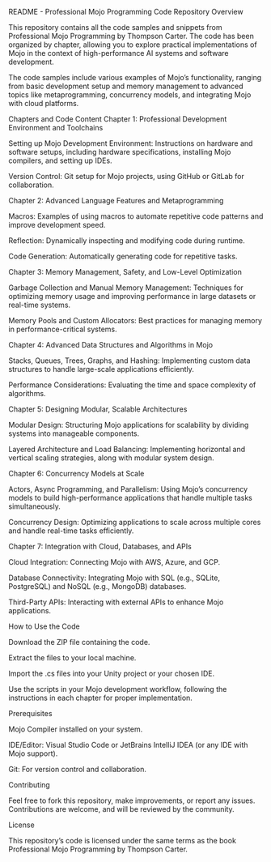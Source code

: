 README - Professional Mojo Programming Code Repository
Overview

This repository contains all the code samples and snippets from Professional Mojo Programming by Thompson Carter. The code has been organized by chapter, allowing you to explore practical implementations of Mojo in the context of high-performance AI systems and software development.

The code samples include various examples of Mojo’s functionality, ranging from basic development setup and memory management to advanced topics like metaprogramming, concurrency models, and integrating Mojo with cloud platforms.

Chapters and Code Content
Chapter 1: Professional Development Environment and Toolchains

Setting up Mojo Development Environment: Instructions on hardware and software setups, including hardware specifications, installing Mojo compilers, and setting up IDEs.

Version Control: Git setup for Mojo projects, using GitHub or GitLab for collaboration.

Chapter 2: Advanced Language Features and Metaprogramming

Macros: Examples of using macros to automate repetitive code patterns and improve development speed.

Reflection: Dynamically inspecting and modifying code during runtime.

Code Generation: Automatically generating code for repetitive tasks.

Chapter 3: Memory Management, Safety, and Low-Level Optimization

Garbage Collection and Manual Memory Management: Techniques for optimizing memory usage and improving performance in large datasets or real-time systems.

Memory Pools and Custom Allocators: Best practices for managing memory in performance-critical systems.

Chapter 4: Advanced Data Structures and Algorithms in Mojo

Stacks, Queues, Trees, Graphs, and Hashing: Implementing custom data structures to handle large-scale applications efficiently.

Performance Considerations: Evaluating the time and space complexity of algorithms.

Chapter 5: Designing Modular, Scalable Architectures

Modular Design: Structuring Mojo applications for scalability by dividing systems into manageable components.

Layered Architecture and Load Balancing: Implementing horizontal and vertical scaling strategies, along with modular system design.

Chapter 6: Concurrency Models at Scale

Actors, Async Programming, and Parallelism: Using Mojo’s concurrency models to build high-performance applications that handle multiple tasks simultaneously.

Concurrency Design: Optimizing applications to scale across multiple cores and handle real-time tasks efficiently.

Chapter 7: Integration with Cloud, Databases, and APIs

Cloud Integration: Connecting Mojo with AWS, Azure, and GCP.

Database Connectivity: Integrating Mojo with SQL (e.g., SQLite, PostgreSQL) and NoSQL (e.g., MongoDB) databases.

Third-Party APIs: Interacting with external APIs to enhance Mojo applications.

How to Use the Code

Download the ZIP file containing the code.

Extract the files to your local machine.

Import the .cs files into your Unity project or your chosen IDE.

Use the scripts in your Mojo development workflow, following the instructions in each chapter for proper implementation.

Prerequisites

Mojo Compiler installed on your system.

IDE/Editor: Visual Studio Code or JetBrains IntelliJ IDEA (or any IDE with Mojo support).

Git: For version control and collaboration.

Contributing

Feel free to fork this repository, make improvements, or report any issues. Contributions are welcome, and will be reviewed by the community.

License

This repository’s code is licensed under the same terms as the book Professional Mojo Programming by Thompson Carter.
